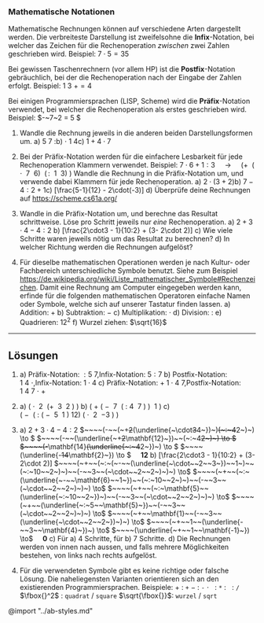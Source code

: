 ### Mathematische Notationen

Mathematische Rechnungen können auf verschiedene Arten dargestellt werden. Die verbreiteste Darstellung ist zweifelsohne die **Infix**-Notation, bei welcher das Zeichen für die Rechenoperation _zwischen_ zwei Zahlen geschrieben wird. Beispiel: $7 \cdot  5 = 35$

Bei gewissen Taschenrechnern (vor allem HP) ist die **Postfix**-Notation gebräuchlich, bei der die Rechenoperation nach der Eingabe der Zahlen erfolgt. Beispiel: $1~3~+ = 4$

Bei einigen Programmiersprachen (LISP, Scheme) wird die **Präfix**-Notation verwendet, bei welcher die Rechenoperation als erstes geschrieben wird. Beispiel: $-~7~2 = 5 $

1. Wandle die Rechnung jeweils in die anderen beiden Darstellungsformen um.
   <f3>a) $5~7~:$</f3><f3>b) $\cdot~ 1 ~4$</f3><f3>c) $1+ 4 \cdot 7$</f3>

2. Bei der Präfix-Notation werden für die einfachere Lesbarkeit für jede Rechenoperation Klammern verwendet.
Beispiel: $7 \cdot 6 + 1 :  3$ $~~~~\to~~~~$ $(+~~(\,\cdot~~7~~6)~~(\,:~~1~~3)~)$
Wandle die Rechnung in die Präfix-Notation um, und verwende dabei Klammern für jede Rechenoperation.
<f3>a) $2 \cdot (3+ 2)$</f3><f3>b) $7 -4 : 2 +1$</f3><f3>c) \[\frac{5-1}{12}  - 2\cdot(-3)\]</f3>
d) Überprüfe deine Rechnungen auf https://scheme.cs61a.org/

3. Wandle in die Präfix-Notation um, und berechne das Resultat schrittweise. Löse pro Schritt jeweils nur _eine_ Rechenoperation.
a) $2+3\cdot 4-4 :2$
b) \[\frac{2\cdot3 - 1}{10:2} + (3- 2\cdot 2)\]
c) Wie viele Schritte waren jeweils nötig um das Resultat zu berechnen?
d) In welcher Richtung werden die Rechnungen aufgelöst?


4. Für dieselbe mathematischen Operationen werden je nach Kultur- oder Fachbereich unterschiedliche Symbole benutzt. Siehe zum Beispiel https://de.wikipedia.org/wiki/Liste_mathematischer_Symbole#Rechenzeichen.
Damit eine Rechnung am Computer eingegeben werden kann, erfinde für die folgenden mathematischen Operatoren einfache Namen oder Symbole, welche sich auf unserer Tastatur finden lassen.
a) Addition: $+$
b) Subtraktion: $-$
c) Multiplikation: $\cdot$
d) Division: $:$
e) Quadrieren: $12^{2}$
f) Wurzel ziehen: $\sqrt{16}$

---

## Lösungen

1. a) <f3>Präfix-Notation: $: 5~7$,</f3><f3>Infix-Notation: $5:7$</f3>
   b) <f3>Postfix-Notation: $1~4~\cdot$,</f3><f3>Infix-Notation: $1 \cdot4$</f3>
   c) <f3>Präfix-Notation: $+~1\cdot4~7$,</f3><f3>Postfix-Notation: $1~4~7~\cdot~+$</f3>

2. a) $(~\cdot~~2~~(+~~3~~2~)~)$
   b) $(~+~(~-~~7~~(~:~4~~7~)~)~~1~)$
   c) $(~-~~(~:~(~-~~5~~1~)~12)~(~\cdot~~2~~{-3}~)~)$

3. a) $2+3\cdot 4-4 :2$
   $~~~~(-~~(~+~~2~~(\underline{~\cdot~~3~~4~})~)~~(~:~4~~2~)~) \to $
   $~~~~(-~~(\underline{~+~~2~~\mathbf{12}~})~~(~:~4~~2~)~) \to $
   $~~~~(-~~\mathbf{14}~~(\underline{~:~4~~2~})~) \to $
   $~~~~(\underline{-~~14~~\mathbf{2}~}) \to $
   $~~~~\mathbf{12}$
   b) \[\frac{2\cdot3 - 1}{10:2} + (3- 2\cdot 2)\]
   $~~~~(~+~~(~:~(~-~~(\underline{~\cdot~~2~~3~})~~1~)~~(~:~10~~2~)~)~~(-~~3~~(~\cdot~~2~~2~)~)~) \to$
   $~~~~(~+~~(~:~(\underline{~-~~\mathbf{6}~~1~})~~(~:~10~~2~)~)~~(-~~3~~(~\cdot~~2~~2~)~)~) \to$
   $~~~~(~+~~(~:~\mathbf{5}~~(\underline{~:~10~~2~})~)~~(-~~3~~(~\cdot~~2~~2~)~)~) \to$
   $~~~~(~+~~(\underline{~:~5~~\mathbf{5}~})~~(-~~3~~(~\cdot~~2~~2~)~)~) \to$
   $~~~~(~+~~\mathbf{1}~~(-~~3~~(\underline{~\cdot~~2~~2~})~)~) \to$
   $~~~~(~+~~1~~(\underline{-~~3~~\mathbf{4}~})~) \to$
   $~~~~(\underline{~+~~1~~\mathbf{-1}~}) \to$
   $~~~~\mathbf{0}$
   c) Für a) 4 Schritte, für b) 7 Schritte.
   d) Die Rechnungen werden von innen nach aussen, und falls mehrere Möglichkeiten bestehen, von links nach rechts aufgelöst.

4. Für die verwendeten Symbole gibt es keine richtige oder falsche Lösung. Die naheliegensten Varianten orientieren sich an den existierenden Programmiersprachen.
Beispiele:
$+$ : `+`
$-$ : `-`
$\cdot~~$ : `*`
$:~~$ : `/`
$\fbox{}^2$ : `quadrat` / `square`
$\sqrt{\fbox{}}$: `wurzel` / `sqrt`


@import "../ab-styles.md"
<style>
hr {
  margin-bottom: 32px !important;
}
</style>
